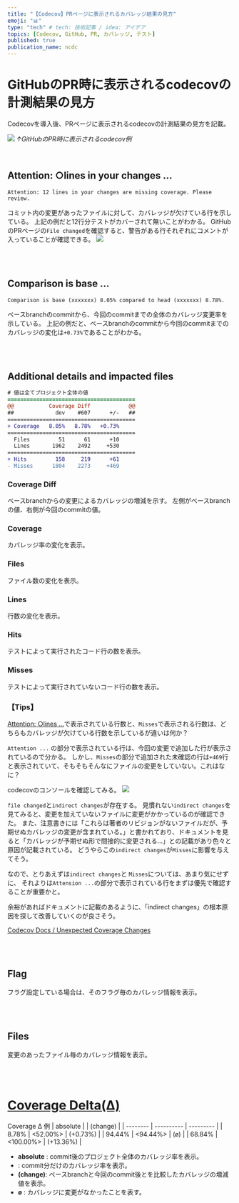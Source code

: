 ```yaml
---
title: "【Codecov】PRページに表示されるカバレッジ結果の見方"
emoji: "📊"
type: "tech" # tech: 技術記事 / idea: アイデア
topics: [Codecov, GitHub, PR, カバレッジ, テスト]
published: true
publication_name: ncdc
---
```


# GitHubのPR時に表示されるcodecovの計測結果の見方
Codecovを導入後、PRページに表示されるcodecovの計測結果の見方を記載。

![](https://storage.googleapis.com/zenn-user-upload/bd5714b0de22-20231020.png)
*↑GitHubのPR時に表示されるcodecov例*

<br>

## Attention: ○lines in your changes ...
```
Attention: 12 lines in your changes are missing coverage. Please review.
```
コミット内の変更があったファイルに対して、カバレッジが欠けている行を示している。
上記の例だと12行分テストがカバーされて無いことがわかる。
GitHubのPRページの`File changed`を確認すると、警告がある行それぞれにコメントが入っていることが確認できる。
![](https://storage.googleapis.com/zenn-user-upload/2763ac9b12ac-20231019.png)

<br>
<br>

## Comparison is base ...
```
Comparison is base (xxxxxxx) 8.05% compared to head (xxxxxxx) 8.78%.
```
ベースbranchのcommitから、今回のcommitまでの全体のカバレッジ変更率を示している。
上記の例だと、ベースbranchのcommitから今回のcommitまでのカバレッジの変化は`+0.73%`であることがわかる。

<br>
<br>


## Additional details and impacted files
```diff yml: Additional details and impacted files
# 値は全てプロジェクト全体の値
======================================== 
@@           Coverage Diff            @@ 
##             dev    #607      +/-   ## 
======================================== 
+ Coverage   8.05%   8.78%   +0.73%      
======================================== 
  Files         51      61      +10      
  Lines       1962    2492     +530      
======================================== 
+ Hits         158     219      +61      
- Misses      1804    2273     +469      
```

### Coverage Diff
ベースbranchからの変更によるカバレッジの増減を示す。
左側がベースbranchの値、右側が今回のcommitの値。

### Coverage
カバレッジ率の変化を表示。

### Files
ファイル数の変化を表示。

### Lines
行数の変化を表示。

### Hits
テストによって実行されたコード行の数を表示。

### Misses
テストによって実行されていないコード行の数を表示。

### 【Tips】
[Attention: ○lines ...](#attention-○lines-in-your-changes)で表示されている行数と、`Misses`で表示される行数は、どちらもカバレッジが欠けている行数を示しているが違いは何か？

`Attention ...` の部分で表示されている行は、今回の変更で追加した行が表示されているので分かる。
しかし、`Misses`の部分で追加された未確認の行は`+469`行と表示されていて、そもそもそんなにファイルの変更をしていない。これはなに？

codecovのコンソールを確認してみる。
![](https://storage.googleapis.com/zenn-user-upload/efdbf30dc14a-20231020.png)

`file changed`と`indirect changes`が存在する。
見慣れない`indirect changes`を見てみると、変更を加えていないファイルに変更がかかっているのが確認できた。
また、注意書きには「これらは著者のリビジョンがないファイルだが、予期せぬカバレッジの変更が含まれている。」と書かれており、ドキュメントを見ると「カバレッジが予期せぬ形で間接的に変更される...」との記載があり色々と原因が記載されている。
どうやらこの`indirect changes`が`Misses`に影響を与えてそう。


なので、とりあえずは`indirect changes`と `Misses`については、あまり気にせずに、
それよりは`Attension ...`の部分で表示されている行をまずは優先で確認することが重要かと。

余裕があればドキュメントに記載のあるように、「indirect changes」の根本原因を探して改善していくのが良さそう。

[Codecov Docs / Unexpected Coverage Changes](https://docs.codecov.com/docs/unexpected-coverage-changes)

<br>
<br>

## Flag
フラグ設定している場合は、そのフラグ毎のカバレッジ情報を表示。

<br>
<br>

## Files
変更のあったファイル毎のカバレッジ情報を表示。

<br>
<br>

# [Coverage Delta(Δ)](https://docs.codecov.com/docs/codecov-delta)
Coverage Δ 例
| absolute | <relative> | (change)  |
| -------- | ---------- | --------- |
| 8.78%    | <52.00%>   | (+0.73%)  |
| 94.44%   | <94.44%>   | (ø)       |
| 68.84%   | <100.00%>  | (+13.36%) |

- **absolute** : commit後のプロジェクト全体のカバレッジ率を表示。
- **<relative>** : commit分だけのカバレッジ率を表示。
- **(change)**: ベースbranchと今回のcommit後とを比較したカバレッジの増減値を表示。
- **ø** : カバレッジに変更がなかったことを表す。
